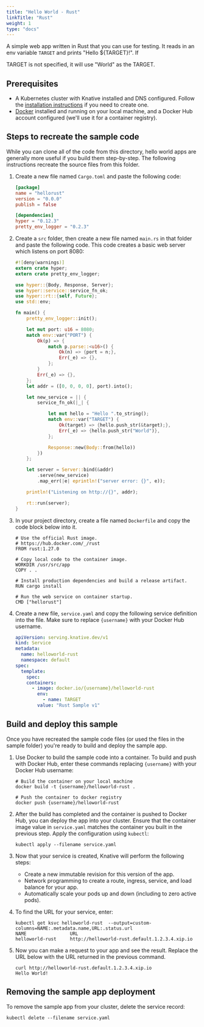 ```yaml
---
title: "Hello World - Rust"
linkTitle: "Rust"
weight: 1
type: "docs"
---
```


A simple web app written in Rust that you can use for testing. It reads in an
env variable `TARGET` and prints "Hello \${TARGET}!". If

TARGET is not specified, it will use "World" as the TARGET.

## Prerequisites

- A Kubernetes cluster with Knative installed and DNS configured. Follow the
  [installation instructions](../../../../docs/install/README.md) if you need to create
  one.
- [Docker](https://www.docker.com) installed and running on your local machine,
  and a Docker Hub account configured (we'll use it for a container registry).

## Steps to recreate the sample code

While you can clone all of the code from this directory, hello world apps are
generally more useful if you build them step-by-step. The following instructions
recreate the source files from this folder.

1. Create a new file named `Cargo.toml` and paste the following code:

   ```toml
   [package]
   name = "hellorust"
   version = "0.0.0"
   publish = false

   [dependencies]
   hyper = "0.12.3"
   pretty_env_logger = "0.2.3"
   ```

1. Create a `src` folder, then create a new file named `main.rs` in that folder
   and paste the following code. This code creates a basic web server which
   listens on port 8080:

   ```rust
   #![deny(warnings)]
   extern crate hyper;
   extern crate pretty_env_logger;

   use hyper::{Body, Response, Server};
   use hyper::service::service_fn_ok;
   use hyper::rt::{self, Future};
   use std::env;

   fn main() {
       pretty_env_logger::init();

       let mut port: u16 = 8080;
       match env::var("PORT") {
           Ok(p) => {
               match p.parse::<u16>() {
                   Ok(n) => {port = n;},
                   Err(_e) => {},
               };
           }
           Err(_e) => {},
       };
       let addr = ([0, 0, 0, 0], port).into();

       let new_service = || {
           service_fn_ok(|_| {

               let mut hello = "Hello ".to_string();
               match env::var("TARGET") {
                   Ok(target) => {hello.push_str(&target);},
                   Err(_e) => {hello.push_str("World")},
               };

               Response::new(Body::from(hello))
           })
       };

       let server = Server::bind(&addr)
           .serve(new_service)
           .map_err(|e| eprintln!("server error: {}", e));

       println!("Listening on http://{}", addr);

       rt::run(server);
   }
   ```

1. In your project directory, create a file named `Dockerfile` and copy the code
   block below into it.

   ```docker
   # Use the official Rust image.
   # https://hub.docker.com/_/rust
   FROM rust:1.27.0

   # Copy local code to the container image.
   WORKDIR /usr/src/app
   COPY . .

   # Install production dependencies and build a release artifact.
   RUN cargo install

   # Run the web service on container startup.
   CMD ["hellorust"]
   ```

1. Create a new file, `service.yaml` and copy the following service definition
   into the file. Make sure to replace `{username}` with your Docker Hub
   username.

   ```yaml
   apiVersion: serving.knative.dev/v1
   kind: Service
   metadata:
     name: helloworld-rust
     namespace: default
   spec:
     template:
       spec:
       containers:
         - image: docker.io/{username}/helloworld-rust
           env:
             - name: TARGET
           value: "Rust Sample v1"
   ```

## Build and deploy this sample

Once you have recreated the sample code files (or used the files in the sample
folder) you're ready to build and deploy the sample app.

1. Use Docker to build the sample code into a container. To build and push with
   Docker Hub, enter these commands replacing `{username}` with your Docker Hub
   username:

   ```shell
   # Build the container on your local machine
   docker build -t {username}/helloworld-rust .

   # Push the container to docker registry
   docker push {username}/helloworld-rust
   ```

1. After the build has completed and the container is pushed to Docker Hub, you
   can deploy the app into your cluster. Ensure that the container image value
   in `service.yaml` matches the container you built in the previous step. Apply
   the configuration using `kubectl`:

   ```shell
   kubectl apply --filename service.yaml
   ```

1. Now that your service is created, Knative will perform the following steps:

   - Create a new immutable revision for this version of the app.
   - Network programming to create a route, ingress, service, and load balance
     for your app.
   - Automatically scale your pods up and down (including to zero active pods).

1. To find the URL for your service, enter:

   ```
   kubectl get ksvc helloworld-rust  --output=custom-columns=NAME:.metadata.name,URL:.status.url
   NAME                URL
   helloworld-rust     http://helloworld-rust.default.1.2.3.4.xip.io
   ```

1. Now you can make a request to your app and see the result. Replace
   the URL below with the URL returned in the previous command.

   ```shell
   curl http://helloworld-rust.default.1.2.3.4.xip.io
   Hello World!
   ```

## Removing the sample app deployment

To remove the sample app from your cluster, delete the service record:

```shell
kubectl delete --filename service.yaml
```
